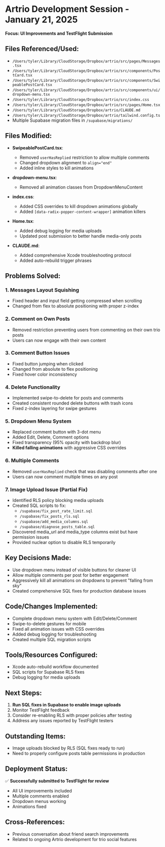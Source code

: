 # Artrio Development Session - January 21, 2025
**Focus: UI Improvements and TestFlight Submission**

## Files Referenced/Used:
- `/Users/tyler/Library/CloudStorage/Dropbox/artrio/src/pages/Messages.tsx`
- `/Users/tyler/Library/CloudStorage/Dropbox/artrio/src/components/PostCard.tsx`
- `/Users/tyler/Library/CloudStorage/Dropbox/artrio/src/components/SwipeablePostCard.tsx`
- `/Users/tyler/Library/CloudStorage/Dropbox/artrio/src/components/ui/dropdown-menu.tsx`
- `/Users/tyler/Library/CloudStorage/Dropbox/artrio/src/index.css`
- `/Users/tyler/Library/CloudStorage/Dropbox/artrio/src/pages/Home.tsx`
- `/Users/tyler/Library/CloudStorage/Dropbox/artrio/CLAUDE.md`
- `/Users/tyler/Library/CloudStorage/Dropbox/artrio/tailwind.config.ts`
- Multiple Supabase migration files in `/supabase/migrations/`

## Files Modified:
- **SwipeablePostCard.tsx**: 
  - Removed `userHasReplied` restriction to allow multiple comments
  - Changed dropdown alignment to `align="end"` 
  - Added inline styles to kill animations
  
- **dropdown-menu.tsx**: 
  - Removed all animation classes from DropdownMenuContent
  
- **index.css**: 
  - Added CSS overrides to kill dropdown animations globally
  - Added `[data-radix-popper-content-wrapper]` animation killers
  
- **Home.tsx**: 
  - Added debug logging for media uploads
  - Updated post submission to better handle media-only posts
  
- **CLAUDE.md**: 
  - Added comprehensive Xcode troubleshooting protocol
  - Added auto-rebuild trigger phrases

## Problems Solved:

### 1. **Messages Layout Squishing**
- Fixed header and input field getting compressed when scrolling
- Changed from flex to absolute positioning with proper z-index

### 2. **Comment on Own Posts**
- Removed restriction preventing users from commenting on their own trio posts
- Users can now engage with their own content

### 3. **Comment Button Issues**
- Fixed button jumping when clicked
- Changed from absolute to flex positioning
- Fixed hover color inconsistency

### 4. **Delete Functionality**
- Implemented swipe-to-delete for posts and comments
- Created consistent rounded delete buttons with trash icons
- Fixed z-index layering for swipe gestures

### 5. **Dropdown Menu System**
- Replaced comment button with 3-dot menu
- Added Edit, Delete, Comment options
- Fixed transparency (95% opacity with backdrop blur)
- **Killed falling animations** with aggressive CSS overrides

### 6. **Multiple Comments**
- Removed `userHasReplied` check that was disabling comments after one
- Users can now comment multiple times on any post

### 7. **Image Upload Issue (Partial Fix)**
- Identified RLS policy blocking media uploads
- Created SQL scripts to fix:
  - `/supabase/fix_post_rate_limit.sql`
  - `/supabase/fix_posts_rls.sql`
  - `/supabase/add_media_columns.sql`
  - `/supabase/diagnose_posts_table.sql`
- Discovered media_url and media_type columns exist but have permission issues
- Provided nuclear option to disable RLS temporarily

## Key Decisions Made:
- Use dropdown menu instead of visible buttons for cleaner UI
- Allow multiple comments per post for better engagement
- Aggressively kill all animations on dropdowns to prevent "falling from sky"
- Created comprehensive SQL fixes for production database issues

## Code/Changes Implemented:
- Complete dropdown menu system with Edit/Delete/Comment
- Swipe-to-delete gestures for mobile
- Fixed all animation issues with CSS overrides
- Added debug logging for troubleshooting
- Created multiple SQL migration scripts

## Tools/Resources Configured:
- Xcode auto-rebuild workflow documented
- SQL scripts for Supabase RLS fixes
- Debug logging for media uploads

## Next Steps:
1. **Run SQL fixes in Supabase to enable image uploads**
2. Monitor TestFlight feedback
3. Consider re-enabling RLS with proper policies after testing
4. Address any issues reported by TestFlight testers

## Outstanding Items:
- Image uploads blocked by RLS (SQL fixes ready to run)
- Need to properly configure posts table permissions in production

## Deployment Status:
✅ **Successfully submitted to TestFlight for review**
- All UI improvements included
- Multiple comments enabled
- Dropdown menus working
- Animations fixed

## Cross-References:
- Previous conversation about friend search improvements
- Related to ongoing Artrio development for trio social features